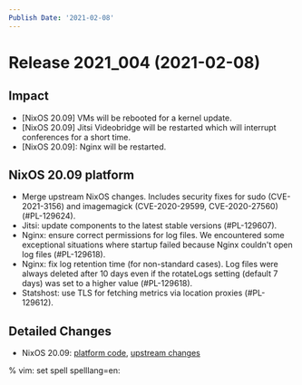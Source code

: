 ```yaml
---
Publish Date: '2021-02-08'
---
```


# Release 2021_004 (2021-02-08)

## Impact

- \[NixOS 20.09\] VMs will be rebooted for a kernel update.
- \[NixOS 20.09\] Jitsi Videobridge will be restarted which will interrupt conferences for a short time.
- \[NixOS 20.09\]: Nginx will be restarted.

## NixOS 20.09 platform

- Merge upstream NixOS changes. Includes security fixes for sudo (CVE-2021-3156)
  and imagemagick (CVE-2020-29599, CVE-2020-27560) (#PL-129624).
- Jitsi: update components to the latest stable versions (#PL-129607).
- Nginx: ensure correct permissions for log files. We encountered some
  exceptional situations where startup failed because Nginx couldn't open log
  files (#PL-129618).
- Nginx: fix log retention time (for non-standard cases). Log files were always
  deleted after 10 days even if the rotateLogs setting (default 7 days) was set
  to a higher value (#PL-129618).
- Statshost: use TLS for fetching metrics via location proxies (#PL-129612).

## Detailed Changes

- NixOS 20.09: [platform code](https://github.com/flyingcircusio/fc-nixos/compare/fc/r2021_003/20.09...203bd1c90d1a8f7d76b7986fc63d26e2b452d3f2),
  [upstream changes](https://github.com/flyingcircusio/nixpkgs/compare/984c872d5ca6e521803a4cd9ba72d45c4c3640a6...f0abbebcba43f4806c63385c98a09afb4a3dc64f)

% vim: set spell spelllang=en:
